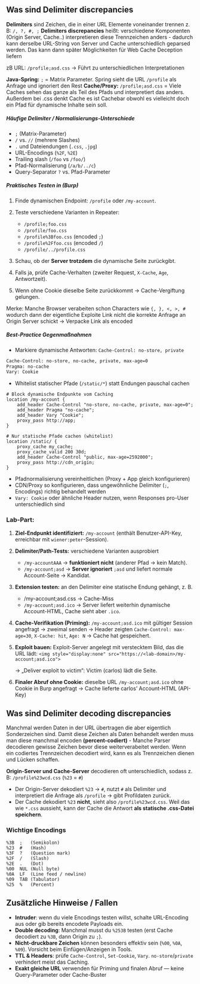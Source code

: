 ## Was sind Delimiter discrepancies

**Delimiters** sind Zeichen, die in einer URL Elemente voneinander trennen
z. B: `/, ?, #, ;`
**Delimiters discrepancies** heißt: verschiedene Komponenten (Origin Server, Cache..) interpretieren diese Trennzeichen anders - dadurch kann derselbe URL-String von Server und Cache unterschiedlich geparsed werden. Das kann dann später Möglichkeiten für Web Cache Deception liefern

zB URL:  `/profile;asd.css` -> Führt zu unterschiedlichen Interpretationen

**Java-Spring:** `;` = Matrix Parameter. Spring sieht die URL `/profile` als Anfrage und ignoriert den Rest
**Cache/Proxy:** `/profile;asd.css`  = Viele Caches sehen das ganze als Teil des Pfads und interpretiert das anders. Außerdem bei .css denkt Cache es ist Cachebar obwohl es vielleicht doch ein Pfad für dynamische Inhalte sein soll.

##### Häufige Delimiter / Normalisierungs-Unterschiede
- `;` (Matrix-Parameter)
- `/` vs. `//` (mehrere Slashes)
- `.` und Dateiendungen (`.css`, `.jpg`)
- URL-Encodings (`%2F`, `%2E`)
- Trailing slash (`/foo` vs `/foo/`)
- Pfad-Normalisierung (`/a/b/../c`)
- Query-Separator `?` vs. Pfad-Parameter

##### Praktisches Testen in (Burp)

1. Finde dynamischen Endpoint: `/profile` oder `/my-account`.
2. Teste verschiedene Varianten in Repeater:
    - `/profile;foo.css`
    - `/profile/foo.css`
    - `/profile%3Bfoo.css` (encoded `;`)
    - `/profile%2Ffoo.css` (encoded `/`)
    - `/profile/../profile.css`
        
3. Schau, ob der **Server trotzdem** die dynamische Seite zurückgibt.
4. Falls ja, prüfe Cache-Verhalten (zweiter Request, `X-Cache`, `Age`, Antwortzeit).
5. Wenn ohne Cookie dieselbe Seite zurückkommt → Cache-Vergiftung gelungen.

Merke: Manche Browser verabeiten schon Characters wie `{, }, <, >, #` wodurch dann der eigentliche Exploite Link nicht die korrekte Anfrage an Origin Server schickt -> Verpacke Link als encoded

##### Best-Practice Gegenmaßnahmen

- Markiere dynamische Antworten: `Cache-Control: no-store, private`
 ```html
Cache-Control: no-store, no-cache, private, max-age=0
Pragma: no-cache
Vary: Cookie		
 ```
- Whitelist statischer Pfade (`/static/*`) statt Endungen pauschal cachen
```nginx
# Block dynamische Endpunkte vom Caching
location /my-account {
    add_header Cache-Control "no-store, no-cache, private, max-age=0";
    add_header Pragma "no-cache";
    add_header Vary "Cookie";
    proxy_pass http://app;
}

# Nur statische Pfade cachen (whitelist)
location /static/ {
    proxy_cache my_cache;
    proxy_cache_valid 200 30d;
    add_header Cache-Control "public, max-age=2592000";
    proxy_pass http://cdn_origin;
}
```
- Pfadnormalisierung vereinheitlichen (Proxy + App gleich konfigurieren)
- CDN/Proxy so konfigurieren, dass ungewöhnliche Delimiter (`;`, Encodings) richtig behandelt werden
- `Vary: Cookie` oder ähnliche Header nutzen, wenn Responses pro-User unterschiedlich sind


### Lab-Part:

1. **Ziel-Endpunkt identifiziert:** `/my-account` (enthält Benutzer-API-Key, erreichbar mit `wiener:peter`-Session).
2. **Delimiter/Path-Tests:** verschiedene Varianten ausprobiert
    - `/my-accountAAA` → **funktioniert nicht** (anderer Pfad → kein Match).
    - `/my-account;asd` → **Server ignoriert** `;asd` und liefert normale Account-Seite → Kandidat.
3. **Extension testen:** an den Delimiter eine statische Endung gehängt, z. B.
	- /my-account;asd.css → Cache-Miss
	- `/my-account;asd.ico` → Server liefert weiterhin dynamische Account-HTML, Cache sieht aber `.ico`.
4. **Cache-Verifikation (Priming):** `/my-account;asd.ico` mit gültiger Session angefragt → zweimal senden → Header zeigten `Cache-Control: max-age=30`, `X-Cache: hit`, `Age: N` → Cache hat gespeichert.
5. **Exploit bauen:** Exploit-Server angelegt mit verstecktem Bild, das die URL lädt:
    `<img style="display:none" src="https://<lab-domain>/my-account;asd.ico">`
    
    → „Deliver exploit to victim“: Victim (carlos) lädt die Seite.
6. **Finaler Abruf ohne Cookie:** dieselbe URL `/my-account;asd.ico` ohne Cookie in Burp angefragt → Cache lieferte carlos’ Account-HTML (API-Key)

## Was sind Delimiter decoding discrepancies

Manchmal werden Daten in der URL übertragen die aber eigentlich Sonderzeichen sind. Damit diese Zeichen als Daten behandelt werden muss man diese manchmal encoden **(percent-codiert)** - Manche Parser decodieren gewisse Zeichen bevor diese weiterverabeitet werden. Wenn ein codiertes Trennzeichen decodiert wird, kann es als Trennzeichen dienen und Lücken schaffen.

**Origin-Server und Cache-Server** decodieren oft unterschiedlich, sodass z. B: `/profile%23wcd.css` (`%23` = `#`)
- Der Origin-Server dekodiert `%23` → `#`, nutzt `#` als Delimiter und interpretiert die Anfrage als `/profile` → gibt Profildaten zurück.
- Der Cache dekodiert `%23` **nicht**, sieht also `/profile%23wcd.css`. Weil das wie `*.css` aussieht, kann der Cache die Antwort **als statische .css-Datei speichern**.

### Wichtige Encodings

```
%3B  ;   (Semikolon)
%23  #   (Hash)
%3F  ?   (Question mark)
%2F  /   (Slash)
%2E  .   (Dot)
%00  NUL (Null byte)
%0A  LF  (Line feed / newline)
%09  TAB (Tabulator)
%25  %   (Percent)
```

## Zusätzliche Hinweise / Fallen

- **Intruder**: wenn du viele Encodings testen willst, schalte URL-Encoding aus oder gib bereits encodete Payloads ein.
- **Double decoding**: Manchmal musst du `%253B` testen (erst Cache decodiert zu `%3B`, dann Origin zu `;`).
- **Nicht-druckbare Zeichen** können besonders effektiv sein (`%00`, `%0A`, `%09`). Vorsicht beim Einfügen/Anzeigen in Tools.
- **TTL & Headers**: prüfe `Cache-Control`, `Set-Cookie`, `Vary`. `no-store`/`private` verhindert meist das Caching.
- **Exakt gleiche URL** verwenden für Priming und finalen Abruf — keine Query-Parameter oder Cache-Buster